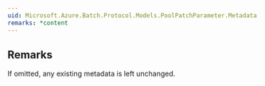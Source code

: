 ```yaml
---  
uid: Microsoft.Azure.Batch.Protocol.Models.PoolPatchParameter.Metadata  
remarks: *content  
---  
```

  
## Remarks  
 If omitted, any existing metadata is left unchanged.